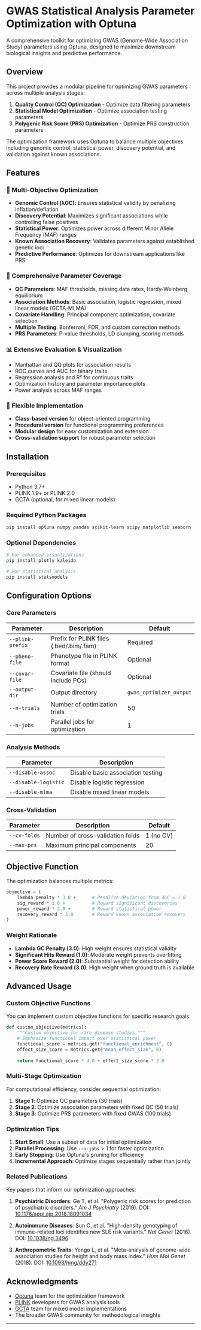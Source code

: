 # GWAS Statistical Analysis Parameter Optimization with Optuna

A comprehensive toolkit for optimizing GWAS (Genome-Wide Association Study) parameters using Optuna, designed to maximize downstream biological insights and predictive performance.

## Overview

This project provides a modular pipeline for optimizing GWAS parameters across multiple analysis stages:

1. **Quality Control (QC) Optimization** - Optimize data filtering parameters
2. **Statistical Model Optimization** - Optimize association testing parameters  
3. **Polygenic Risk Score (PRS) Optimization** - Optimize PRS construction parameters

The optimization framework uses Optuna to balance multiple objectives including genomic control, statistical power, discovery potential, and validation against known associations.

## Features

### 🎯 Multi-Objective Optimization
- **Genomic Control (λGC)**: Ensures statistical validity by penalizing inflation/deflation
- **Discovery Potential**: Maximizes significant associations while controlling false positives
- **Statistical Power**: Optimizes power across different Minor Allele Frequency (MAF) ranges
- **Known Association Recovery**: Validates parameters against established genetic loci
- **Predictive Performance**: Optimizes for downstream applications like PRS

### 🔧 Comprehensive Parameter Coverage
- **QC Parameters**: MAF thresholds, missing data rates, Hardy-Weinberg equilibrium
- **Association Methods**: Basic association, logistic regression, mixed linear models (GCTA-MLMA)
- **Covariate Handling**: Principal component optimization, covariate selection
- **Multiple Testing**: Bonferroni, FDR, and custom correction methods
- **PRS Parameters**: P-value thresholds, LD clumping, scoring methods

### 📊 Extensive Evaluation & Visualization
- Manhattan and QQ plots for association results
- ROC curves and AUC for binary traits
- Regression analysis and R² for continuous traits
- Optimization history and parameter importance plots
- Power analysis across MAF ranges

### 🔄 Flexible Implementation
- **Class-based version** for object-oriented programming
- **Procedural version** for functional programming preferences
- **Modular design** for easy customization and extension
- **Cross-validation support** for robust parameter selection

## Installation

### Prerequisites

- Python 3.7+
- PLINK 1.9+ or PLINK 2.0
- GCTA (optional, for mixed linear models)

### Required Python Packages

```bash
pip install optuna numpy pandas scikit-learn scipy matplotlib seaborn
```

### Optional Dependencies

```bash
# For enhanced visualizations
pip install plotly kaleido

# For statistical analysis
pip install statsmodels
```
## Configuration Options

### Core Parameters

| Parameter | Description | Default |
|-----------|-------------|---------|
| `--plink-prefix` | Prefix for PLINK files (.bed/.bim/.fam) | Required |
| `--pheno-file` | Phenotype file in PLINK format | Optional |
| `--covar-file` | Covariate file (should include PCs) | Optional |
| `--output-dir` | Output directory | `gwas_optimizer_output` |
| `--n-trials` | Number of optimization trials | 50 |
| `--n-jobs` | Parallel jobs for optimization | 1 |

### Analysis Methods

| Parameter | Description |
|-----------|-------------|
| `--disable-assoc` | Disable basic association testing |
| `--disable-logistic` | Disable logistic regression |
| `--disable-mlma` | Disable mixed linear models |

### Cross-Validation

| Parameter | Description | Default |
|-----------|-------------|---------|
| `--cv-folds` | Number of cross-validation folds | 1 (no CV) |
| `--max-pcs` | Maximum principal components | 20 |


## Objective Function

The optimization balances multiple metrics:

```python
objective = (
    lambda_penalty * 3.0 +      # Penalize deviation from λGC = 1.0
    sig_reward * 1.0 +          # Reward significant discoveries
    power_reward * 2.0 +        # Reward statistical power
    recovery_reward * 3.0       # Reward known association recovery
)
```

### Weight Rationale

- **Lambda GC Penalty (3.0)**: High weight ensures statistical validity
- **Significant Hits Reward (1.0)**: Moderate weight prevents overfitting
- **Power Score Reward (2.0)**: Substantial weight for detection ability
- **Recovery Rate Reward (3.0)**: High weight when ground truth is available

## Advanced Usage

### Custom Objective Functions

You can implement custom objective functions for specific research goals:

```python
def custom_objective(metrics):
    """Custom objective for rare disease studies."""
    # Emphasize functional impact over statistical power
    functional_score = metrics.get("functional_enrichment", 0)
    effect_size_score = metrics.get("mean_effect_size", 0)
    
    return functional_score * 4.0 + effect_size_score * 2.0
```

### Multi-Stage Optimization

For computational efficiency, consider sequential optimization:

1. **Stage 1**: Optimize QC parameters (30 trials)
2. **Stage 2**: Optimize association parameters with fixed QC (50 trials)
3. **Stage 3**: Optimize PRS parameters with fixed GWAS (100 trials)


### Optimization Tips

1. **Start Small**: Use a subset of data for initial optimization
2. **Parallel Processing**: Use `--n-jobs` > 1 for faster optimization
3. **Early Stopping**: Use Optuna's pruning for efficiency
4. **Incremental Approach**: Optimize stages sequentially rather than jointly

### Related Publications

Key papers that inform our optimization approaches:

1. **Psychiatric Disorders**: Ge T, et al. "Polygenic risk scores for prediction of psychiatric disorders." *Am J Psychiatry* (2019). DOI: [10.1176/appi.ajp.2018.18091034](https://doi.org/10.1176/appi.ajp.2018.18091034)

2. **Autoimmune Diseases**: Sun C, et al. "High-density genotyping of immune-related loci identifies new SLE risk variants." *Nat Genet* (2016). DOI: [10.1038/ng.3496](https://doi.org/10.1038/ng.3496)

3. **Anthropometric Traits**: Yengo L, et al. "Meta-analysis of genome-wide association studies for height and body mass index." *Hum Mol Genet* (2018). DOI: [10.1093/hmg/ddy271](https://doi.org/10.1093/hmg/ddy271)



## Acknowledgments

- [Optuna](https://optuna.org/) team for the optimization framework
- [PLINK](https://www.cog-genomics.org/plink/) developers for GWAS analysis tools
- [GCTA](https://cnsgenomics.com/software/gcta/) team for mixed model implementations
- The broader GWAS community for methodological insights

---


